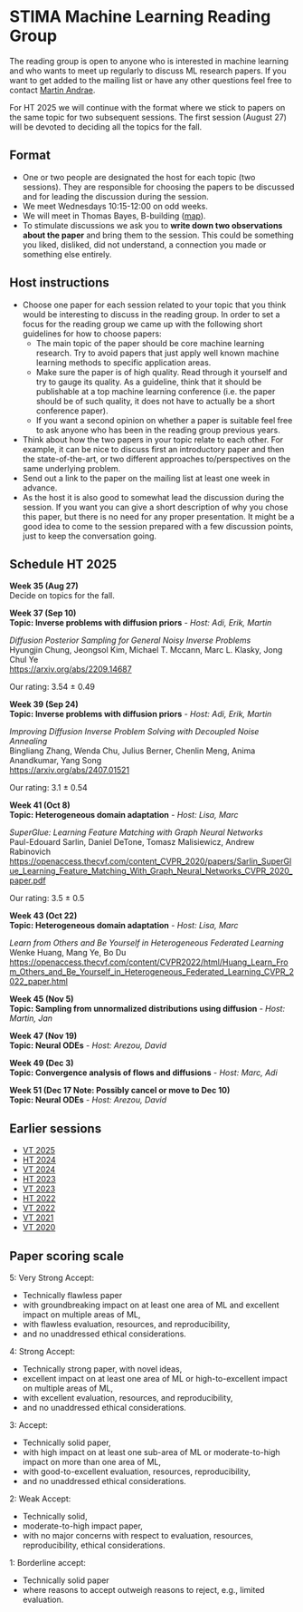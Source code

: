 # STIMA Machine Learning Reading Group
The reading group is open to anyone who is interested in machine learning and who wants to meet up regularly to discuss ML research papers.
If you want to get added to the mailing list or have any other questions feel free to contact [Martin Andrae](https://liu.se/en/employee/maran77).

For HT 2025 we will continue with the format where we stick to papers on the same topic for two subsequent sessions. The first session (August 27) will be devoted to deciding all the topics for the fall.

## Format
* One or two people are designated the host for each topic (two sessions). They are responsible for choosing the papers to be discussed and for leading the discussion during the session.
* We meet Wednesdays 10:15-12:00 on odd weeks.
* We will meet in Thomas Bayes, B-building ([map](https://www.ida.liu.se/department/location/search.en.shtml?keyword=thomas+bayes)).
* To stimulate discussions we ask you to **write down two observations about the paper** and bring them to the session. This could be something you liked, disliked, did not understand, a connection you made or something else entirely.

## Host instructions
* Choose one paper for each session related to your topic that you think would be interesting to discuss in the reading group. In order to set a focus for the reading group we came up with the following short guidelines for how to choose papers:
  * The main topic of the paper should be core machine learning research. Try to avoid papers that just apply well known machine learning methods to specific application areas.
  * Make sure the paper is of high quality. Read through it yourself and try to gauge its quality. As a guideline, think that it should be publishable at a top machine learning conference (i.e. the paper should be of such quality, it does not have to actually be a short conference paper).
  * If you want a second opinion on whether a paper is suitable feel free to ask anyone who has been in the reading group previous years.
* Think about how the two papers in your topic relate to each other. For example, it can be nice to discuss first an introductory paper and then the state-of-the-art, or two different approaches to/perspectives on the same underlying problem.
* Send out a link to the paper on the mailing list at least one week in advance.
* As the host it is also good to somewhat lead the discussion during the session. If you want you can give a short description of why you chose this paper, but there is no need for any proper presentation. It might be a good idea to come to the session prepared with a few discussion points, just to keep the conversation going.

## Schedule HT 2025

__Week 35 (Aug 27)__ 
<br>
Decide on topics for the fall.

__Week 37 (Sep 10)__
<br>
__Topic: Inverse problems with diffusion priors__
_- Host: Adi, Erik, Martin_ 

*Diffusion Posterior Sampling for General Noisy Inverse Problems*
<br>
Hyungjin Chung, Jeongsol Kim, Michael T. Mccann, Marc L. Klasky, Jong Chul Ye
<br>
https://arxiv.org/abs/2209.14687

Our rating: 3.54 ± 0.49

__Week 39 (Sep 24)__
<br>
__Topic: Inverse problems with diffusion priors__
_- Host: Adi, Erik, Martin_ 

*Improving Diffusion Inverse Problem Solving with Decoupled Noise Annealing*
<br>
Bingliang Zhang, Wenda Chu, Julius Berner, Chenlin Meng, Anima Anandkumar, Yang Song
<br>
https://arxiv.org/abs/2407.01521

Our rating: 3.1 ± 0.54

__Week 41 (Oct 8)__
<br>
__Topic: Heterogeneous domain adaptation__
_- Host: Lisa, Marc_ 

*SuperGlue: Learning Feature Matching with Graph Neural Networks*
<br>
Paul-Edouard Sarlin, Daniel DeTone, Tomasz Malisiewicz, Andrew Rabinovich
<br>
https://openaccess.thecvf.com/content_CVPR_2020/papers/Sarlin_SuperGlue_Learning_Feature_Matching_With_Graph_Neural_Networks_CVPR_2020_paper.pdf

Our rating: 3.5 ± 0.5

__Week 43 (Oct 22)__
<br>
__Topic: Heterogeneous domain adaptation__
_- Host: Lisa, Marc_ 

*Learn from Others and Be Yourself in Heterogeneous Federated Learning*
<br>
Wenke Huang, Mang Ye, Bo Du
<br>
https://openaccess.thecvf.com/content/CVPR2022/html/Huang_Learn_From_Others_and_Be_Yourself_in_Heterogeneous_Federated_Learning_CVPR_2022_paper.html

__Week 45 (Nov 5)__
<br>
__Topic: Sampling from unnormalized distributions using diffusion__
_- Host: Martin, Jan_ 

__Week 47 (Nov 19)__
<br>
__Topic: Neural ODEs__
_- Host: Arezou, David_ 

__Week 49 (Dec 3)__
<br>
__Topic: Convergence analysis of flows and diffusions__
_- Host: Marc, Adi_ 

__Week 51 (Dec 17 Note: Possibly cancel or move to Dec 10)__
<br>
__Topic: Neural ODEs__
_- Host: Arezou, David_ 


## Earlier sessions

* [VT 2025](archive/2025vt.md)
* [HT 2024](archive/2024ht.md)
* [VT 2024](archive/2024vt.md)
* [HT 2023](archive/2023ht.md)
* [VT 2023](archive/2023vt.md)
* [HT 2022](archive/2022ht.md)
* [VT 2022](archive/2022vt.md)
* [VT 2021](archive/2021vt.md)
* [VT 2020](archive/2020vt.md)

## Paper scoring scale

5: Very Strong Accept:

* Technically flawless paper
* with groundbreaking impact on at least one area of ML and excellent impact on multiple areas of ML,
* with flawless evaluation, resources, and reproducibility,
* and no unaddressed ethical considerations.

4: Strong Accept:

* Technically strong paper, with novel ideas,
* excellent impact on at least one area of ML or high-to-excellent impact on multiple areas of ML,
* with excellent evaluation, resources, and reproducibility,
* and no unaddressed ethical considerations.

3: Accept:

* Technically solid paper,
* with high impact on at least one sub-area of ML or moderate-to-high impact on more than one area of ML,
* with good-to-excellent evaluation, resources, reproducibility,
* and no unaddressed ethical considerations.

2: Weak Accept:

* Technically solid,
* moderate-to-high impact paper,
* with no major concerns with respect to evaluation, resources, reproducibility, ethical considerations.

1: Borderline accept:

* Technically solid paper
* where reasons to accept outweigh reasons to reject, e.g., limited evaluation.
